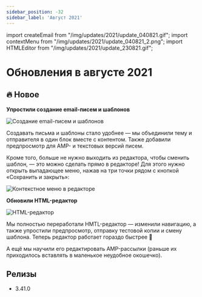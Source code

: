 ```yaml
---
sidebar_position: -32
sidebar_label: 'Август 2021'
---
```


import createEmail from "/img/updates/2021/update_040821.gif";
import contextMenu from "/img/updates/2021/update_040821_2.png";
import HTMLEditor from "/img/updates/2021/update_230821.gif";

# Обновления в августе 2021

## 🔥 Новое

**Упростили создание email-писем и шаблонов**

<p align="left">
    <img src={createEmail} alt="Cоздание email-писем и шаблонов" />
</p>

Создавать письма и шаблоны стало удобнее — мы объединили тему и отправителя в один блок вместе с контентом. Также добавили предпросмотр для AMP- и текстовых версий писем.

Кроме того, больше не нужно выходить из редактора, чтобы сменить шаблон, — это можно сделать прямо в редакторе! Для этого нужно открыть выпадающее меню, нажав на три точки рядом с кнопкой «Сохранить и закрыть»:

<p align="left">
    <img src={contextMenu} alt="Контекстное меню в редакторе" />
</p>

**Обновили HTML-редактор**

<p align="left">
    <img src={HTMLEditor} alt="HTML-редактор" />
</p>

Мы полностью переработали HMTL-редактор — изменили навигацию, а также упростили предпросмотр, отправку тестовой копии и смену шаблона. Теперь редактор работает гораздо быстрее 🤩

А ещё мы научили его редактировать AMP-рассылки (раньше их приходилось вставлять в маленькое неудобное окошечко).

## Релизы

- 3.41.0

